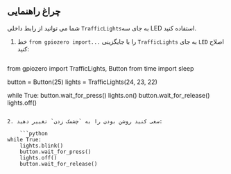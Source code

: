 ## چراغ راهنمایی

شما می توانید از رابط داخلی `TrafficLights`به جای سه LED استفاده کنید.

1. خط `from gpiozero import...` را با جایگزینی `TrafficLights` به جای `LED` اصلاح کنید:
    
    ```python
from gpiozero import TrafficLights, Button
from time import sleep

button = Button(25)
lights = TrafficLights(24, 23, 22)

while True:
    button.wait_for_press()
    lights.on()
    button.wait_for_release()
    lights.off()
```

2. سعی کنید روشن بودن را به `چشمک زدن` تغییر دهید:
    
    ```python
while True:
    lights.blink()
    button.wait_for_press()
    lights.off()
    button.wait_for_release()
```